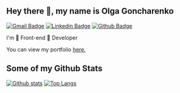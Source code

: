 ## Hey there 👋, my name is Olga Goncharenko
[![Gmail Badge](https://img.shields.io/badge/-goncharenko86@gmail.com-c14438?style=flat&logo=Gmail&logoColor=white&link=mailto:goncharenko86@gmail.com)](mailto:goncharenko86@gmail.com) 
[![Linkedin Badge](https://img.shields.io/badge/-goncharenkoo-0072b1?style=flat&logo=Linkedin&logoColor=white&link=https://www.linkedin.com/in/helga-goncharenko/)](https://www.linkedin.com/in/helga-goncharenko/) [![Github Badge](https://img.shields.io/badge/-goncharenkoo-grey?style=flat&logo=github&logoColor=white&link=https://github.com/Goncharenkoo/)](https://www.github.com/Goncharenkoo/) <p align='left'>I'm 💚 Front-end 💚 Developer</p><p align='left'> You can view my portfolio <a href='https://goncharenkoo-portfolio.netlify.app/' target=_blank><u>here</u>.</a></p>
## Some of my Github Stats
[![Github stats](https://github-readme-stats.vercel.app/api?username=yermakovaa&show_icons=true&include_all_commits=true)](https://github.com/yermakovaa/github-readme-stats)
[![Top Langs](https://github-readme-stats.vercel.app/api/top-langs/?username=yermakovaa&layout=compact)](https://github.com/yermakovaa/github-readme-stats)

